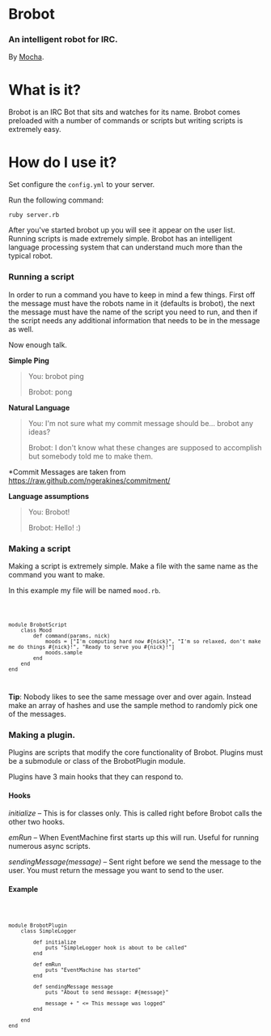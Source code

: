 # Brobot
### An intelligent robot for IRC.

By [Mocha](http://wearemocha.com/).

# What is it?
Brobot is an IRC Bot that sits and watches for its name. Brobot comes preloaded with a number of commands or scripts but writing scripts is extremely easy.

# How do I use it?
Set configure the `config.yml` to your server.

Run the following command:

`ruby server.rb`

After you've started brobot up you will see it appear on the user list. Running scripts is made extremely simple. Brobot has an intelligent language processing system that can understand much more than the typical robot.

### Running a script

In order to run a command you have to keep in mind a few things. First off the message must have the robots name in it (defaults is brobot), the next the message must have the name of the script you need to run, and then if the script needs any additional information that needs to be in the message as well.

Now enough talk.

**Simple Ping**

> You: brobot ping
> 
> Brobot: pong

**Natural Language**
> You: I'm not sure what my commit message should be... brobot any ideas?
>
> Brobot: I don't know what these changes are supposed to accomplish but somebody told me to make them.

*Commit Messages are taken from https://raw.github.com/ngerakines/commitment/

**Language assumptions**

> You: Brobot!
>
> Brobot: Hello! :)

### Making a script

Making a script is extremely simple. Make a file with the same name as the command you want to make.

In this example my file will be named `mood.rb`.

<code>

	module BrobotScript
		class Mood
			def command(params, nick)
				moods = ["I'm computing hard now #{nick}", "I'm so relaxed, don't make me do things #{nick}!", "Ready to serve you #{nick}!"]
				moods.sample
			end
		end
	end

</code>

**Tip**: Nobody likes to see the same message over and over again. Instead make an array of hashes and use the sample method to randomly pick one of the messages.


### Making a plugin.

Plugins are scripts that modify the core functionality of Brobot. Plugins must be a submodule or class of the BrobotPlugin module.

Plugins have 3 main hooks that they can respond to.

#### Hooks

*initialize* – This is for classes only. This is called right before Brobot calls the other two hooks.

*emRun* – When EventMachine first starts up this will run. Useful for running numerous async scripts.

*sendingMessage(message)* – Sent right before we send the message to the user. You must return the message you want to send to the user.

#### Example

<code>
	
	module BrobotPlugin
		class SimpleLogger
			
			def initialize
				puts "SimpleLogger hook is about to be called"
			end
			
			def emRun
				puts "EventMachine has started"
			end
			
			def sendingMessage message
				puts "About to send message: #{message}"
				
				message + "	<= This message was logged"
			end
			
		end		
	end

</code>